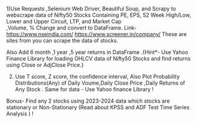 1)Use Requests ,Selenium Web Driver, Beautiful Soup, and Scrapy to webscrape data of Nifty50 Stocks 
      Containing PE, EPS, 52 Week High/Low, Lower and Upper Circuit, LTP, and Market Cap   
 ,Volume, % Change and convert to DataFrame.
Link- https://www.nseindia.com/
https://www.screener.in/company/
These are sites from you can scrape the data of stocks.

Also Add 6 month ,1 year ,5 year returns in DataFrame .{Hint*- Use Yahoo Finance Library for loading OHLCV data of Nifty50 Stocks and find returns using Close or AdjClose Price.}

2) Use T score, Z score, the confidence interval, Also Plot Probability Distributions(Any) of Daily Voume,Daily Close Price ,Daily Returns of Any Stock .
Same for data - Use Yahoo finance Library !

Bonus-
Find any 2 stocks using 2023-2024 data which stocks are stationary or Non-Stationary (Read about KPSS and ADF Test Time Series Analysis  ) !
